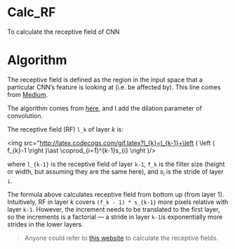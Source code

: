 # Calc_RF
To calculate the receptive field of CNN

# Algorithm
The receptive field is defined as the region in the input space that a particular CNN’s feature is looking at (i.e. be affected by).  This line comes from [Medium](https://medium.com/mlreview/a-guide-to-receptive-field-arithmetic-for-convolutional-neural-networks-e0f514068807).

The algorithm comes from [here](http://shawnleezx.github.io/blog/2017/02/11/calculating-receptive-field-of-cnn/), and I add the dilation parameter of convolution.

The receptive field (RF) `l_k` of layer $k$ is:

<img src="http://latex.codecogs.com/gif.latex?l_{k}=l_{k-1}+\left ( \left ( f_{k}-1 \right )\ast \coprod_{i=1}^{k-1}s_{i} \right )/>

where `l_{k-1}` is the receptive field of layer `k-1`, `f_k` is the filter size (height or width, but assuming they are the same here), and $s_i$ is the stride of layer `i`.

The formula above calculates receptive field from bottom up (from layer 1). Intuitively, RF in layer $k$ covers `(f_k - 1) * s_{k-1}` more pixels relative with layer `k-1`. However, the increment needs to be translated to the first layer, so the increments is a factorial — a stride in layer `k-1`is exponentially more strides in the lower layers.

> Anyone could refer to [this website](https://fomoro.com/research/article/receptive-field-calculator) to calculate the receptive fields.
